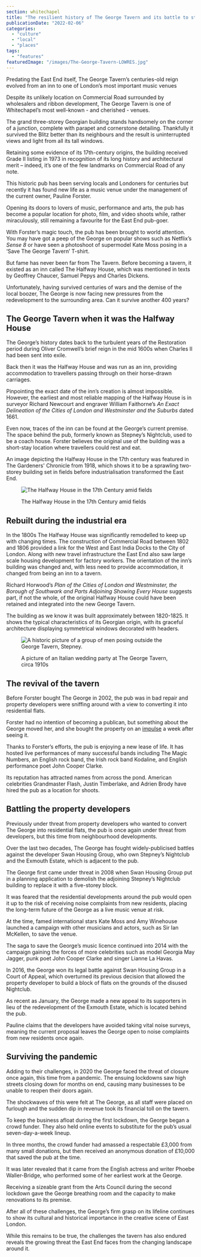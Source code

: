 ```yaml
---
section: whitechapel
title: "The resilient history of The George Tavern and its battle to stay"
publicationDate: "2022-02-06"
categories: 
  - "culture"
  - "local"
  - "places"
tags: 
  - "features"
featuredImage: "/images/The-George-Tavern-LOWRES.jpg"
---
```


Predating the East End itself, The George Tavern’s centuries-old reign evolved from an inn to one of London’s most important music venues

Despite its unlikely location on Commercial Road surrounded by wholesalers and ribbon development, The George Tavern is one of Whitechapel’s most well-known - and cherished - venues. 

The grand three-storey Georgian building stands handsomely on the corner of a junction, complete with parapet and cornerstone detailing. Thankfully it survived the Blitz better than its neighbours and the result is uninterrupted views and light from all its tall windows. 

Retaining some evidence of its 17th-century origins, the building received Grade II listing in 1973 in recognition of its long history and architectural merit – indeed, it’s one of the few landmarks on Commercial Road of any note.

This historic pub has been serving locals and Londoners for centuries but recently it has found new life as a music venue under the management of the current owner, Pauline Forster.

Opening its doors to lovers of music, performance and arts, the pub has become a popular location for photo, film, and video shoots while, rather miraculously, still remaining a favourite for the East End pub-goer. 

With Forster’s magic touch, the pub has been brought to world attention. You may have got a peep of the George on popular shows such as Netflix’s _Sense 8_ or have seen a photoshoot of supermodel Kate Moss posing in a ‘Save The George Tavern’ T-shirt. 

But fame has never been far from The Tavern. Before becoming a tavern, it existed as an inn called The Halfway House, which was mentioned in texts by Geoffrey Chaucer, Samuel Pepys and Charles Dickens.

Unfortunately, having survived centuries of wars and the demise of the local boozer, The George is now facing new pressures from the redevelopment to the surrounding area. Can it survive another 400 years? 

## The George Tavern when it was the Halfway House

The George’s history dates back to the turbulent years of the Restoration period during Oliver Cromwell’s brief reign in the mid 1600s when Charles II had been sent into exile. 

Back then it was the Halfway House and was run as an inn, providing accommodation to travellers passing through on their horse-drawn carriages. 

Pinpointing the exact date of the inn’s creation is almost impossible. However, the earliest and most reliable mapping of the Halfway House is in surveyor Richard Newcourt and engraver William Faithorne’s _An Exact Delineation of the Cities of London and Westminster and the Suburbs_ dated 1661. 

Even now, traces of the inn can be found at the George’s current premise. The space behind the pub, formerly known as Stepney’s Nightclub, used to be a coach house. Forster believes the original use of the building was a short-stay location where travellers could rest and eat. 

An image depicting the Halfway House in the 17th century was featured in The Gardeners' Chronicle from 1918, which shows it to be a sprawling two-storey building set in fields before industrialisation transformed the East End.

<figure>

![The Halfway House in the 17th Century amid fields](/images/Halfway-House-in-the-17th-Century.jpeg)

<figcaption>

The Halfway House in the 17th Century amid fields

</figcaption>

</figure>

## Rebuilt during the industrial era

In the 1800s The Halfway House was significantly remodelled to keep up with changing times. The construction of Commercial Road between 1802 and 1806 provided a link for the West and East India Docks to the City of London. Along with new travel infrastructure the East End also saw large scale housing development for factory workers. The orientation of the inn’s building was changed and, with less need to provide accommodation, it changed from being an inn to a tavern.

Richard Horwood’s _Plan of the Cities of London and Westminster, the Borough of Southwark and Parts Adjoining Showing Every House_ suggests part, if not the whole, of the original Halfway House could have been retained and integrated into the new George Tavern. 

The building as we know it was built approximately between 1820-1825. It shows the typical characteristics of its Georgian origin, with its graceful architecture displaying symmetrical windows decorated with headers. 

<figure>

![A historic picture of a group of men posing outside the George Tavern, Stepney.](/images/old-pic-george.jpg)

<figcaption>

A picture of an Italian wedding party at The George Tavern, circa 1910s

</figcaption>

</figure>

## The revival of the tavern 

Before Forster bought The George in 2002, the pub was in bad repair and property developers were sniffing around with a view to converting it into residential flats. 

Forster had no intention of becoming a publican, but something about the George moved her, and she bought the property on an [impulse](https://spitalfieldslife.com/2013/08/31/at-the-george-tavern/) a week after seeing it.

Thanks to Forster’s efforts, the pub is enjoying a new lease of life. It has hosted live performances of many successful bands including The Magic Numbers, an English rock band, the Irish rock band Kodaline, and English performance poet John Cooper Clarke. 

Its reputation has attracted names from across the pond. American celebrities Grandmaster Flash, Justin Timberlake, and Adrien Brody have hired the pub as a location for shoots.

## Battling the property developers

Previously under threat from property developers who wanted to convert The George into residential flats, the pub is once again under threat from developers, but this time from neighbourhood developments. 

Over the last two decades, The George has fought widely-publicised battles against the developer Swan Housing Group, who own Stepney’s Nightclub and the Exmouth Estate, which is adjacent to the pub.

The George first came under threat in 2008 when Swan Housing Group put in a planning application to demolish the adjoining Stepney’s Nightclub building to replace it with a five-storey block. 

It was feared that the residential developments around the pub would open it up to the risk of receiving noise complaints from new residents, placing the long-term future of the George as a live music venue at risk.

At the time, famed international stars Kate Moss and Amy Winehouse launched a campaign with other musicians and actors, such as Sir Ian McKellen, to save the venue. 

The saga to save the George’s music licence continued into 2014 with the campaign gaining the forces of more celebrities such as model Georgia May Jagger, punk poet John Cooper Clarke and singer Lianne La Havas. 

In 2016, the George won its legal battle against Swan Housing Group in a Court of Appeal, which overturned its previous decision that allowed the property developer to build a block of flats on the grounds of the disused Nightclub.

As recent as January, the George made a new appeal to its supporters in lieu of the redevelopment of the Exmouth Estate, which is located behind the pub. 

Pauline claims that the developers have avoided taking vital noise surveys, meaning the current proposal leaves the George open to noise complaints from new residents once again.

## Surviving the pandemic

Adding to their challenges, in 2020 the George faced the threat of closure once again, this time from a pandemic. The ensuing lockdowns saw high streets closing down for months on end, causing many businesses to be unable to reopen their doors again.

The shockwaves of this were felt at The George, as all staff were placed on furlough and the sudden dip in revenue took its financial toll on the tavern.

To keep the business afloat during the first lockdown, the George began a crowd funder. They also held online events to substitute for the pub’s usual seven-day-a-week lineup. 

In three months, the crowd funder had amassed a respectable £3,000 from many small donations, but then received an anonymous donation of £10,000 that saved the pub at the time. 

It was later revealed that it came from the English actress and writer Phoebe Waller-Bridge, who performed some of her earliest work at the George.

Receiving a sizeable grant from the Arts Council during the second lockdown gave the George breathing room and the capacity to make renovations to its premise. 

After all of these challenges, the George’s firm grasp on its lifeline continues to show its cultural and historical importance in the creative scene of East London. 

While this remains to be true, the challenges the tavern has also endured reveals the growing threat the East End faces from the changing landscape around it.
